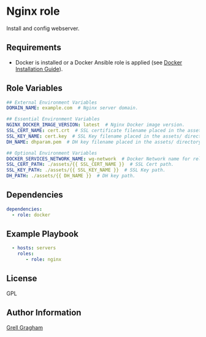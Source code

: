 Nginx role
=========

Install and config webserver.

Requirements
------------

- Docker is installed or a Docker Ansible role is applied (see [Docker Installation Guide](https://docs.docker.com/engine/install/)).

Role Variables
--------------

```yml
## External Environment Variables
DOMAIN_NAME: example.com  # Nginx server domain.

## Essential Environment Variables
NGINX_DOCKER_IMAGE_VERSION: latest  # Nginx Docker image version.
SSL_CERT_NAME: cert.crt  # SSL certificate filename placed in the assets/ directory.
SSL_KEY_NAME: cert.key  # SSL Key filename placed in the assets/ directory.
DH_NAME: dhparam.pem  # DH key filename placed in the assets/ directory.

## Optional Environment Variables
DOCKER_SERVICES_NETWORK_NAME: wg-network  # Docker Network name for related services.
SSL_CERT_PATH: ./assets/{{ SSL_CERT_NAME }}  # SSL Cert path.
SSL_KEY_PATH: ./assets/{{ SSL_KEY_NAME }}  # SSL Key path.
DH_PATH: ./assets/{{ DH_NAME }}  # DH key path.
```

Dependencies
------------

```yml
dependencies:
  - role: docker
```


Example Playbook
----------------

```yml
  - hosts: servers
    roles:
       - role: nginx
```

License
-------

GPL

Author Information
------------------

[Grell Gragham](https://github.com/ggragham)
